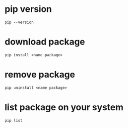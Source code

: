 pip version
===========
```
pip --version
```
download package
================
```
pip install <name package>
```

remove package
==============
```
pip uninstall <name package>
```
list package on your system
===========================
```
pip list
```
